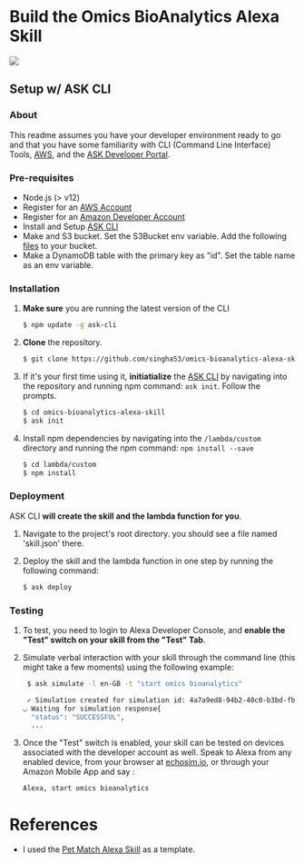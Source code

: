 # Build the Omics BioAnalytics Alexa Skill
<img src="https://m.media-amazon.com/images/G/01/mobile-apps/dex/alexa/alexa-skills-kit/tutorials/quiz-game/header._TTH_.png" />

## Setup w/ ASK CLI

### About
This readme assumes you have your developer environment ready to go and that you have some familiarity with CLI (Command Line Interface) Tools, [AWS](https://aws.amazon.com/), and the [ASK Developer Portal](https://developer.amazon.com/alexa-skills-kit?&sc_category=Owned&sc_channel=RD&sc_campaign=Evangelism2018&sc_publisher=github&sc_content=Content&sc_detail=petmatch-nodejs-V2_CLI-1&sc_funnel=Convert&sc_country=WW&sc_medium=Owned_RD_Evangelism2018_github_Content_petmatch-nodejs-V2_CLI-1_Convert_WW_beginnersdevs&sc_segment=beginnersdevs).

### Pre-requisites

* Node.js (> v12)
* Register for an [AWS Account](https://aws.amazon.com/)
* Register for an [Amazon Developer Account](https://developer.amazon.com?&sc_category=Owned&sc_channel=RD&sc_campaign=Evangelism2018&sc_publisher=github&sc_content=Content&sc_detail=petmatch-nodejs-V2_CLI-1&sc_funnel=Convert&sc_country=WW&sc_medium=Owned_RD_Evangelism2018_github_Content_petmatch-nodejs-V2_CLI-1_Convert_WW_beginnersdevs&sc_segment=beginnersdevs)
* Install and Setup [ASK CLI](https://developer.amazon.com/docs/smapi/quick-start-alexa-skills-kit-command-line-interface.html?&sc_category=Owned&sc_channel=RD&sc_campaign=Evangelism2018&sc_publisher=github&sc_content=Content&sc_detail=petmatch-nodejs-V2_CLI-1&sc_funnel=Convert&sc_country=WW&sc_medium=Owned_RD_Evangelism2018_github_Content_petmatch-nodejs-V2_CLI-1_Convert_WW_beginnersdevs&sc_segment=beginnersdevs)
* Make and S3 bucket. Set the S3Bucket env variable. Add the following [files](./S3files/S3files.md) to your bucket.
* Make a DynamoDB table with the primary key as "id". Set the table name as an env variable.

### Installation
1. **Make sure** you are running the latest version of the CLI

	```bash
	$ npm update -g ask-cli
	```

2. **Clone** the repository.

	```bash
	$ git clone https://github.com/singha53/omics-bioanalytics-alexa-skill.git
	```

3. If it's your first time using it, **initiatialize** the [ASK CLI](https://developer.amazon.com/docs/smapi/quick-start-alexa-skills-kit-command-line-interface.html?&sc_category=Owned&sc_channel=RD&sc_campaign=Evangelism2018&sc_publisher=github&sc_content=Content&sc_detail=petmatch-nodejs-V2_CLI-1&sc_funnel=Convert&sc_country=WW&sc_medium=Owned_RD_Evangelism2018_github_Content_petmatch-nodejs-V2_CLI-1_Convert_WW_beginnersdevs&sc_segment=beginnersdevs) by navigating into the repository and running npm command: `ask init`. Follow the prompts.

	```bash
	$ cd omics-bioanalytics-alexa-skill
	$ ask init
	```

4. Install npm dependencies by navigating into the `/lambda/custom` directory and running the npm command: `npm install --save`

	```bash
	$ cd lambda/custom
	$ npm install
	```

### Deployment

ASK CLI **will create the skill and the lambda function for you**.

1. Navigate to the project's root directory. you should see a file named 'skill.json' there.
2. Deploy the skill and the lambda function in one step by running the following command:

	```bash
	$ ask deploy
	```

### Testing

1. To test, you need to login to Alexa Developer Console, and **enable the "Test" switch on your skill from the "Test" Tab**.

2. Simulate verbal interaction with your skill through the command line (this might take a few moments) using the following example:

	```bash
	 $ ask simulate -l en-GB -t "start omics bioanalytics"

	 ✓ Simulation created for simulation id: 4a7a9ed8-94b2-40c0-b3bd-fb63d9887fa7
	◡ Waiting for simulation response{
	  "status": "SUCCESSFUL",
	  ...
	 ```

3. Once the "Test" switch is enabled, your skill can be tested on devices associated with the developer account as well. Speak to Alexa from any enabled device, from your browser at [echosim.io](https://echosim.io/welcome), or through your Amazon Mobile App and say :

	```text
	Alexa, start omics bioanalytics
	```

# References
- I used the [Pet Match Alexa Skill](https://github.com/alexa/skill-sample-nodejs-petmatch/blob/master/instructions/7-cli.md) as a template.